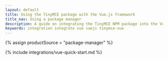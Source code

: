 ```yaml
---
layout: default
title: Using the TinyMCE package with the Vue.js framework
title_nav: Using a package manager
description: A guide on integrating the TinyMCE NPM package into the Vue.js framework.
keywords: integration integrate vue vuejs tinymce-vue
---
```


{% assign productSource = "package-manager" %}

{% include integrations/vue-quick-start.md %}
